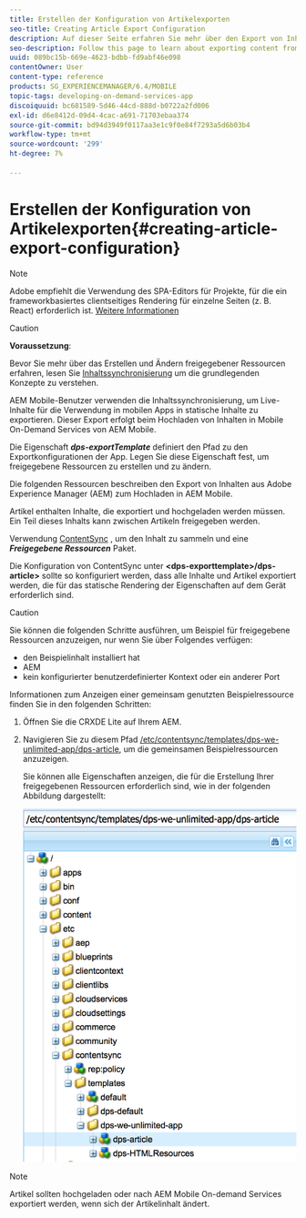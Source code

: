 ```yaml
---
title: Erstellen der Konfiguration von Artikelexporten
seo-title: Creating Article Export Configuration
description: Auf dieser Seite erfahren Sie mehr über den Export von Inhalten aus Adobe Experience Manager (AEM) zum Hochladen in AEM Mobile.
seo-description: Follow this page to learn about exporting content from Adobe Experience Manager (AEM) for upload to AEM Mobile.
uuid: 089bc15b-669e-4623-bdbb-fd9abf46e098
contentOwner: User
content-type: reference
products: SG_EXPERIENCEMANAGER/6.4/MOBILE
topic-tags: developing-on-demand-services-app
discoiquuid: bc681589-5d46-44cd-888d-b0722a2fd006
exl-id: d6e8412d-09d4-4cac-a691-71703ebaa374
source-git-commit: bd94d3949f0117aa3e1c9f0e84f7293a5d6b03b4
workflow-type: tm+mt
source-wordcount: '299'
ht-degree: 7%

---
```


# Erstellen der Konfiguration von Artikelexporten{#creating-article-export-configuration}

>[!NOTE]
>
>Adobe empfiehlt die Verwendung des SPA-Editors für Projekte, für die ein frameworkbasiertes clientseitiges Rendering für einzelne Seiten (z. B. React) erforderlich ist. [Weitere Informationen](/help/sites-developing/spa-overview.md)

>[!CAUTION]
>
>**Voraussetzung**:
>
>Bevor Sie mehr über das Erstellen und Ändern freigegebener Ressourcen erfahren, lesen Sie [Inhaltssynchronisierung](/help/mobile/mobile-ondemand-contentsync.md) um die grundlegenden Konzepte zu verstehen.

AEM Mobile-Benutzer verwenden die Inhaltssynchronisierung, um Live-Inhalte für die Verwendung in mobilen Apps in statische Inhalte zu exportieren. Dieser Export erfolgt beim Hochladen von Inhalten in Mobile On-Demand Services von AEM Mobile.

Die Eigenschaft ***dps-exportTemplate*** definiert den Pfad zu den Exportkonfigurationen der App. Legen Sie diese Eigenschaft fest, um freigegebene Ressourcen zu erstellen und zu ändern.

Die folgenden Ressourcen beschreiben den Export von Inhalten aus Adobe Experience Manager (AEM) zum Hochladen in AEM Mobile.

Artikel enthalten Inhalte, die exportiert und hochgeladen werden müssen. Ein Teil dieses Inhalts kann zwischen Artikeln freigegeben werden.

Verwendung [ContentSync](/help/mobile/mobile-ondemand-contentsync.md) , um den Inhalt zu sammeln und eine ***Freigegebene Ressourcen*** Paket.

Die Konfiguration von ContentSync unter **&lt;dps-exporttemplate>/dps-article>** sollte so konfiguriert werden, dass alle Inhalte und Artikel exportiert werden, die für das statische Rendering der Eigenschaften auf dem Gerät erforderlich sind.

>[!CAUTION]
>
>Sie können die folgenden Schritte ausführen, um Beispiel für freigegebene Ressourcen anzuzeigen, nur wenn Sie über Folgendes verfügen:
>
>* den Beispielinhalt installiert hat
>* AEM
>* kein konfigurierter benutzerdefinierter Kontext oder ein anderer Port

>


Informationen zum Anzeigen einer gemeinsam genutzten Beispielressource finden Sie in den folgenden Schritten:

1. Öffnen Sie die CRXDE Lite auf Ihrem AEM.
1. Navigieren Sie zu diesem Pfad [/etc/contentsync/templates/dps-we-unlimited-app/dps-article](http://localhost:4502/crx/de/index.jsp#/etc/contentsync/templates/dps-we-unlimited-app/dps-article), um die gemeinsamen Beispielressourcen anzuzeigen.

   Sie können alle Eigenschaften anzeigen, die für die Erstellung Ihrer freigegebenen Ressourcen erforderlich sind, wie in der folgenden Abbildung dargestellt:

   ![chlimage_1-134](assets/chlimage_1-134.png)

>[!NOTE]
>
>Artikel sollten hochgeladen oder nach AEM Mobile On-demand Services exportiert werden, wenn sich der Artikelinhalt ändert.
